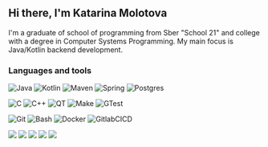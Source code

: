 ## Hi there, I'm Katarina Molotova 


I'm a graduate of school of programming from Sber "School 21" and college with a degree in Computer Systems Programming. My main focus is Java/Kotlin backend development.

### Languages and tools

![Java](https://img.shields.io/badge/Java-1E7775?style=for-the-badge&logo=java&logoColor=E9D54D)
![Kotlin](https://img.shields.io/badge/Kotlin-1E7775?style=for-the-badge&logo=java&logoColor=E9D54D)
![Maven](https://img.shields.io/badge/-Maven-1E7775?style=for-the-badge)
![Spring](https://img.shields.io/badge/-Spring-1E7775?style=for-the-badge&logo=spring)
![Postgres](https://img.shields.io/badge/-PostgreSQL-1E7775?style=for-the-badge&logo=PostgreSQL&logoColor=6296CC)

![C](https://img.shields.io/badge/-C-1E7775?style=for-the-badge&logo=C&logoColor=6296CC)
![C++](https://img.shields.io/badge/-C++-1E7775?style=for-the-badge&logo=C%2b%2b&logoColor=6296CC)
![QT](https://img.shields.io/badge/-QT-1E7775?style=for-the-badge&logo=QT&logoColor=6296CC)
![Make](https://img.shields.io/badge/-Make-1E7775?style=for-the-badge&logo=Make&logoColor=6296CC)
![GTest](https://img.shields.io/badge/-GTest-1E7775?style=for-the-badge&logo=GTest&logoColor=6296CC)

![Git](https://img.shields.io/badge/-GIT-1E7775?style=for-the-badge&logo=GIT&logoColor=F88C00)
![Bash](https://img.shields.io/badge/-Bash-1E7775?style=for-the-badge&logo=Bash&logoColor=6296CC)
![Docker](https://img.shields.io/badge/-Docker-1E7775?style=for-the-badge&logo=Docker&logoColor=6296CC)
![GitlabCICD](https://img.shields.io/badge/-GitlabCICD-1E7775?style=for-the-badge&logo=GitlabCICD&logoColor=6296CC)

![](https://github-profile-summary-cards.vercel.app/api/cards/profile-details?username=katarinamolotova&theme=solarized_dark)
![](https://github-profile-summary-cards.vercel.app/api/cards/most-commit-language?username=katarinamolotova&theme=solarized_dark)
![](https://github-profile-summary-cards.vercel.app/api/cards/repos-per-language?username=katarinamolotova&theme=solarized_dark)
![](https://github-profile-summary-cards.vercel.app/api/cards/stats?username=katarinamolotova&theme=solarized_dark)
![](https://github-profile-summary-cards.vercel.app/api/cards/productive-time?username=katarinamolotova&theme=solarized_dark)
